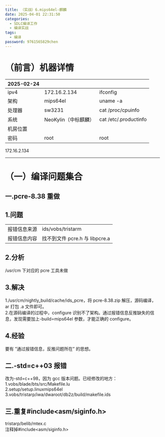 ```yaml
---
title: （实战）6.mips64el-麒麟
date: 2025-04-01 22:31:50
categories:
  - SDLC编译工作
  - 编译实战
tags:
  - 编译
password: 9761565829chen
---
```

# （前言）机器详情

| 2025-02-24 |                |                       |
| ---------- | -------------- | --------------------- |
| ipv4       | 172.16.2.134   | ifconfig              |
| 架构         | mips64el       | uname -a              |
| 处理器        | sw3231         | cat /proc/cpuinfo     |
| 系统         | NeoKylin（中标麒麟） | cat /etc/.productinfo |
| 机房位置       |                |                       |
| 密码         | root           | root                  |
172.16.2.134

---

# （一）编译问题集合
## 一.pcre-8.38 重做
## 1.问题

|        |                          |
| ------ | ------------------------ |
| 报错信息来源 | ids/vobs/tristarm        |
| 报错信息内容 | 找不到文件 pcre.h 与 libpcre.a |

## 2.分析
/usr/cm 下对应的 pcre 工具未做

## 3.解决
1./usr/cm/nightly_build/cache/ids_pcre，将 pcre-8.38.zip 解压，源码编译，ar 打包 .a 文件即可。  
2.在源码编译的过程中，configure 识别不了架构。通过报错信息反推缺失的信息，发现需要加上-build=mips64el 参数，才能正确的 configure。

## 4.经验
要有 ”通过报错信息，反推问题所在” 的思想。


## 二.-std=c++03 报错
改为-std=c++98，因为 gcc 版本问题。已经修改的地方：  
1.vobs/blade/bts/src/Makefile.lu  
2.setup/setup.linuxmips64el  
3.vobs/tristarp/iwa/dwaroot/db2z/build/makefile.ids


## 三.重复#include<asm/siginfo.h>
tristarp/belib/mtex.c  
注释掉#include<asm/siginfo.h>
